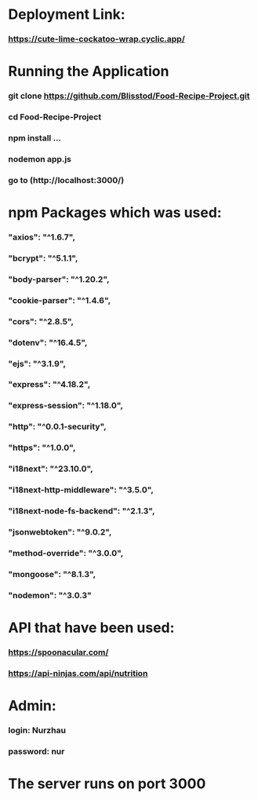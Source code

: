# Deployment Link:
  ### https://cute-lime-cockatoo-wrap.cyclic.app/

# Running the Application
  ### git clone https://github.com/Blisstod/Food-Recipe-Project.git
  ### cd Food-Recipe-Project
  ### npm install ...
  ### nodemon app.js
  ### go to (http://localhost:3000/)

# npm Packages which was used:
  ### "axios": "^1.6.7",
  ### "bcrypt": "^5.1.1",
  ###  "body-parser": "^1.20.2",
  ###  "cookie-parser": "^1.4.6",
  ###  "cors": "^2.8.5",
  ###  "dotenv": "^16.4.5",
  ###  "ejs": "^3.1.9",
  ###  "express": "^4.18.2",
  ###  "express-session": "^1.18.0",
  ###  "http": "^0.0.1-security",
  ###  "https": "^1.0.0",
  ###  "i18next": "^23.10.0",
  ###  "i18next-http-middleware": "^3.5.0",
  ###  "i18next-node-fs-backend": "^2.1.3",
  ###  "jsonwebtoken": "^9.0.2",
  ###  "method-override": "^3.0.0",
  ###  "mongoose": "^8.1.3",
  ###  "nodemon": "^3.0.3"

# API that have been used:
  ### https://spoonacular.com/
  ### https://api-ninjas.com/api/nutrition

# Admin:
  ### login: Nurzhau
  ### password: nur

# The server runs on port 3000
